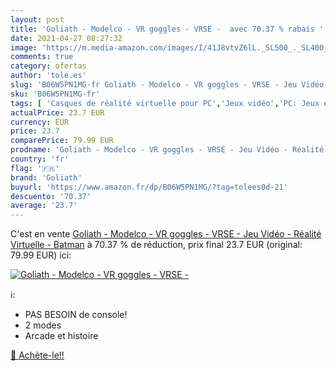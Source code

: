 ```yaml
---
layout: post
title: 'Goliath - Modelco - VR goggles - VRSE -  avec 70.37 % rabais '
date: 2021-04-27 08:27:32
image: 'https://m.media-amazon.com/images/I/41J8vtvZ6lL._SL500_._SL400_.jpg'
comments: true
category: ofertas
author: 'tole.es'
slug: 'B06W5PN1MG-fr Goliath - Modelco - VR goggles - VRSE - Jeu Vidéo -...'
sku: 'B06W5PN1MG-fr'
tags: [ 'Casques de réalité virtuelle pour PC','Jeux vidéo','PC: Jeux et accessoires','Systèmes de réalité virtuelle pour PC','goliath', ]
actualPrice: 23.7 EUR
currency: EUR
price: 23.7
comparePrice: 79.99 EUR
prodname: 'Goliath - Modelco - VR goggles - VRSE - Jeu Vidéo - Réalité Virtuelle - Batman'
country: 'fr'
flag: '🇫🇷'
brand: 'Goliath'
buyurl: 'https://www.amazon.fr/dp/B06W5PN1MG/?tag=tolees0d-21'
descuento: '70.37'
average: '23.7'
---
```


C'est en vente [Goliath - Modelco - VR goggles - VRSE - Jeu Vidéo - Réalité Virtuelle - Batman](https://www.amazon.fr/dp/B06W5PN1MG/?tag=tolees0d-21)  à  70.37 % de réduction, prix final  23.7 EUR (original: 79.99 EUR) ici:

[![Goliath - Modelco - VR goggles - VRSE - ](https://m.media-amazon.com/images/I/41J8vtvZ6lL._SL500_._SL400_.jpg)](https://www.amazon.fr/dp/B06W5PN1MG/?tag=tolees0d-21)

ℹ️:

- PAS BESOIN de console!
- 2 modes
- Arcade et histoire

[🛒 Achète-le!!](https://www.amazon.fr/dp/B06W5PN1MG/?tag=tolees0d-21)
